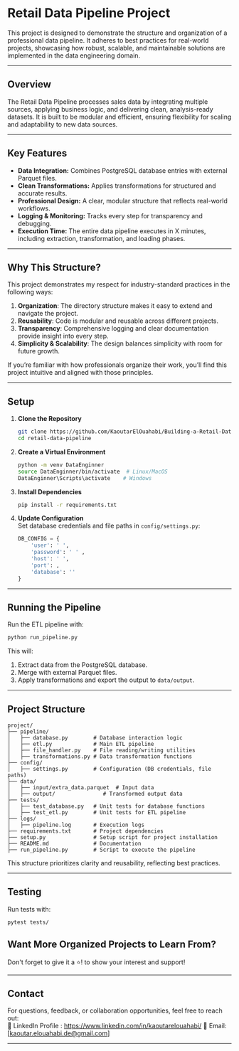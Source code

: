 # **Retail Data Pipeline Project**  

This project is designed to demonstrate the structure and organization of a professional data pipeline. It adheres to best practices for real-world projects, showcasing how robust, scalable, and maintainable solutions are implemented in the data engineering domain.  

---



## **Overview**  
The Retail Data Pipeline processes sales data by integrating multiple sources, applying business logic, and delivering clean, analysis-ready datasets. It is built to be modular and efficient, ensuring flexibility for scaling and adaptability to new data sources.  

---

## **Key Features**  
- **Data Integration:** Combines PostgreSQL database entries with external Parquet files.
- **Clean Transformations:** Applies transformations for structured and accurate results.
- **Professional Design:** A clear, modular structure that reflects real-world workflows.
- **Logging & Monitoring:** Tracks every step for transparency and debugging.
- **Execution Time:** The entire data pipeline executes in X minutes, including extraction, transformation, and loading phases.
---

## **Why This Structure?**  
This project demonstrates my respect for industry-standard practices in the following ways:  
1. **Organization**: The directory structure makes it easy to extend and navigate the project.  
2. **Reusability**: Code is modular and reusable across different projects.  
3. **Transparency**: Comprehensive logging and clear documentation provide insight into every step.  
4. **Simplicity & Scalability**: The design balances simplicity with room for future growth.  

If you’re familiar with how professionals organize their work, you’ll find this project intuitive and aligned with those principles.  

---

## **Setup**  

1. **Clone the Repository**  
   ```bash  
   git clone https://github.com/KaoutarElOuahabi/Building-a-Retail-Data-Pipeline.git
   cd retail-data-pipeline  
   ```  

2. **Create a Virtual Environment**  
   ```bash  
   python -m venv DataEnginner  
   source DataEnginner/bin/activate  # Linux/MacOS  
   DataEnginner\Scripts\activate    # Windows  
   ```  

3. **Install Dependencies**  
   ```bash  
   pip install -r requirements.txt  
   ```  

4. **Update Configuration**  
   Set database credentials and file paths in `config/settings.py`:  
   ```python  
   DB_CONFIG = {  
       'user': ' ',  
       'password': ' ' ,  
       'host': ' ',  
       'port': ,  
       'database': ''  
   }  
   ```  

---

## **Running the Pipeline**  
Run the ETL pipeline with:  
```bash  
python run_pipeline.py  
```  
This will:  
1. Extract data from the PostgreSQL database.  
2. Merge with external Parquet files.  
3. Apply transformations and export the output to `data/output`.  

---

## **Project Structure**  

```plaintext  
project/  
├── pipeline/  
│   ├── database.py        # Database interaction logic  
│   ├── etl.py             # Main ETL pipeline  
│   ├── file_handler.py    # File reading/writing utilities  
│   ├── transformations.py # Data transformation functions  
├── config/  
│   ├── settings.py        # Configuration (DB credentials, file paths)  
├── data/  
│   ├── input/extra_data.parquet  # Input data  
│   ├── output/               # Transformed output data  
├── tests/  
│   ├── test_database.py   # Unit tests for database functions  
│   ├── test_etl.py        # Unit tests for ETL pipeline  
├── logs/  
│   ├── pipeline.log       # Execution logs  
├── requirements.txt       # Project dependencies  
├── setup.py               # Setup script for project installation  
├── README.md              # Documentation  
├── run_pipeline.py        # Script to execute the pipeline  

```  

This structure prioritizes clarity and reusability, reflecting best practices.  

---

## **Testing**  
Run tests with:  
```bash  
pytest tests/  
```  


## **Want More Organized Projects to Learn From?**
Don't forget to give it a ⭐️! to show your interest and support!

---

## **Contact**  
For questions, feedback, or collaboration opportunities, feel free to reach out:  
🔗 LinkedIn Profile : https://www.linkedin.com/in/kaoutarelouahabi/
📧 Email: [kaoutar.elouahabi.de@gmail.com] 

---